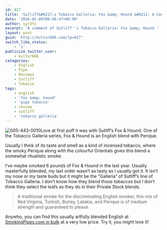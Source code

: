 ```yaml
---
id: 827
title: 'Sutliff&#8217;s Tobacco Galleria: Fox &amp; Hound &#8211; A Comment'
date: '2016-01-09T00:48:47+00:00'
author: syr3fx
excerpt: 'A comment of Sutliff''s Tobacco Galleria: Fox &amp; Hound.'
layout: post
guid: 'http://kultur666.com/?p=827'
switch_like_status:
    - '1'
publicize_twitter_user:
    - kultur666
categories:
    - English
    - Pipe
    - Reviews
    - Sutliff
    - Tobacco
tags:
    - english
    - 'fox &amp; hound'
    - 'pipe tobacco'
    - review
    - sutliff
    - 'tobacco galleria'
---
```


![005-443-0010](http://localhost:8080/wp-content/uploads/2016/01/005-443-0010.jpg)Love at first puff it was with Sutliff’s Fox &amp; Hound. One of the Tobacco Galleria series, Fox &amp; Hound is an English blend with Perique.

Usually I think of its taste and smell as a kind of incensed tobacco, where the smoky Perique along with the colourful Orientals gives this blend a somewhat ritualistic smoke.

I’ve maybe smoked 6 pounds of Fox &amp; Hound in the last year. Usually masterfully blended, my last order wasn’t as tasty as I usually got it. It isn’t my nose or my taste buds but it might be the “Galleria” of Sutliff’s line of Tobacco Galleria. I don’t know how they blend those tobaccos but I don’t think they select the leafs as they do in their Private Stock blends.

> A traditional smoke for the discriminating English smoker, this mix of Red Virginia, Turkish, Burley, Latakia, and Perique is of medium strength and guaranteed to please.

Anywho, you can find this usually artfully blended English at [SmokingPipes.com in bulk](http://www.smokingpipes.com/tobacco/by-maker/Sutliff/bulk/moreinfo.cfm?product_id=54659) at a very low price. Try it, you might love it!